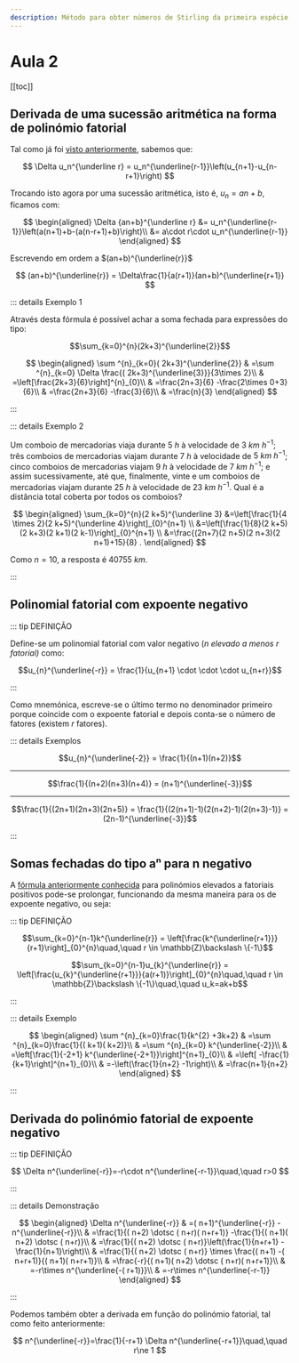```yaml
---
description: Método para obter números de Stirling da primeira espécie; Derivada de uma sucessão aritmética; Soma da sucessão aritmética como polinómio fatorial; Polinómios fatoriais negativos;
---
```


# Aula 2

[[toc]]

## Derivada de uma sucessão aritmética na forma de polinómio fatorial

Tal como já foi [visto anteriormente](./0002-introducao-calculo-finito.md#derivada-do-polinomio-fatorial), sabemos que:

$$
\Delta u_n^{\underline r} = u_n^{\underline{r-1}}\left(u_{n+1}-u_{n-r+1}\right)
$$

Trocando isto agora por uma sucessão aritmética, isto é, $u_n = an+b$, ficamos com:

$$
\begin{aligned}
\Delta {an+b}^{\underline r} &= u_n^{\underline{r-1}}\left(a(n+1)+b-(a(n-r+1)+b)\right)\\
&= a\cdot r\cdot u_n^{\underline{r-1}}
\end{aligned}
$$

Escrevendo em ordem a $(an+b)^{\underline{r}}$

$$
(an+b)^{\underline{r}} = \Delta\frac{1}{a(r+1)}(an+b)^{\underline{r+1}}
$$

::: details Exemplo 1

Através desta fórmula é possível achar a soma fechada para expressões do tipo:

$$\sum_{k=0}^{n}(2k+3)^{\underline{2}}$$

$$
\begin{aligned}
\sum ^{n}_{k=0}( 2k+3)^{\underline{2}} & =\sum ^{n}_{k=0} \Delta \frac{( 2k+3)^{\underline{3}}}{3\times 2}\\
 & =\left[\frac{2k+3}{6}\right]^{n}_{0}\\
 & =\frac{2n+3}{6} -\frac{2\times 0+3}{6}\\
 & =\frac{2n+3}{6} -\frac{3}{6}\\
 & =\frac{n}{3}
\end{aligned}
$$

:::

::: details Exemplo 2

Um comboio de mercadorias viaja durante $5\ h$ à velocidade de $3\ km\ h^{-1}$; três comboios de mercadorias viajam
durante $7\ h$ à velocidade de $5\ km\ h^{-1}$; cinco comboios de mercadorias viajam $9\ h$ à velocidade de $7\ km\ h^{−1}$; e
assim sucessivamente, até que, finalmente, vinte e um comboios de mercadorias viajam durante $25\ h$ à velocidade
de $23\ km\ h^{−1}$. Qual é a distância total coberta por todos os comboios?

$$
\begin{aligned}
\sum_{k=0}^{n}(2 k+5)^{\underline 3} &=\left[\frac{1}{4 \times 2}(2 k+5)^{\underline 4}\right]_{0}^{n+1} \\
&=\left[\frac{1}{8}(2 k+5)(2 k+3)(2 k+1)(2 k-1)\right]_{0}^{n+1} \\
&=\frac{(2n+7)(2 n+5)(2 n+3)(2 n+1)+15}{8} .
\end{aligned}
$$

Como $n = 10$, a resposta é $40 755\ km$.

:::

## Polinomial fatorial com expoente negativo

::: tip DEFINIÇÃO

Define-se um polinomial fatorial com valor negativo (_n elevado a menos r fatorial)_ como:

$$u_{n}^{\underline{-r}} = \frac{1}{u_{n+1} \cdot \cdot \cdot u_{n+r}}$$

:::

Como mnemónica, escreve-se o último termo no denominador primeiro porque coincide com o expoente fatorial e depois conta-se o número de fatores (existem $r$ fatores).

::: details Exemplos

$$u_{n}^{\underline{-2}} = \frac{1}{(n+1)(n+2)}$$

---

$$\frac{1}{(n+2)(n+3)(n+4)} = (n+1)^{\underline{-3}}$$

---

$$\frac{1}{(2n+1)(2n+3)(2n+5)} = \frac{1}{(2(n+1)-1)(2(n+2)-1)(2(n+3)-1)} = (2n-1)^{\underline{-3}}$$

:::

## Somas fechadas do tipo aⁿ para n negativo

A [fórmula anteriormente conhecida](./0002-introducao-calculo-finito.md#somas-fechadas-do-tipo-an) para polinómios elevados a fatoriais positivos pode-se prolongar, funcionando da mesma maneira para os de expoente negativo, ou seja:

::: tip DEFINIÇÃO

$$\sum_{k=0}^{n-1}k^{\underline{r}} = \left[\frac{k^{\underline{r+1}}}{r+1}\right]_{0}^{n}\quad,\quad r \in \mathbb{Z}\backslash \{-1\}$$

$$\sum_{k=0}^{n-1}u_{k}^{\underline{r}} = \left[\frac{u_{k}^{\underline{r+1}}}{a(r+1)}\right]_{0}^{n}\quad,\quad r \in \mathbb{Z}\backslash \{-1\}\quad,\quad u_k=ak+b$$

:::

::: details Exemplo

$$
\begin{aligned}
\sum ^{n}_{k=0}\frac{1}{k^{2} +3k+2} & =\sum ^{n}_{k=0}\frac{1}{( k+1)( k+2)}\\
 & =\sum ^{n}_{k=0} k^{\underline{-2}}\\
 & =\left[\frac{1}{-2+1} k^{\underline{-2+1}}\right]^{n+1}_{0}\\
 & =\left[ -\frac{1}{k+1}\right]^{n+1}_{0}\\
 & =-\left(\frac{1}{n+2} -1\right)\\
 & =\frac{n+1}{n+2}
\end{aligned}
$$

:::

## Derivada do polinómio fatorial de expoente negativo

::: tip DEFINIÇÃO

$$
\Delta n^{\underline{-r}}=-r\cdot n^{\underline{-r-1}}\quad,\quad r>0
$$

:::

::: details Demonstração

$$
\begin{aligned}
\Delta n^{\underline{-r}} & =( n+1)^{\underline{-r}} -n^{\underline{-r}}\\
 & =\frac{1}{( n+2) \dotsc ( n+r)( n+r+1)} -\frac{1}{( n+1)( n+2) \dotsc ( n+r)}\\
 & =\frac{1}{( n+2) \dotsc ( n+r)}\left(\frac{1}{n+r+1} -\frac{1}{n+1}\right)\\
 & =\frac{1}{( n+2) \dotsc ( n+r)} \times \frac{( n+1) -( n+r+1)}{( n+1)( n+r+1)}\\
 & =\frac{-r}{( n+1)( n+2) \dotsc ( n+r)( n+r+1)}\\
 & =-r\times n^{\underline{-( r+1)}}\\
 & =-r\times n^{\underline{-r-1}}
\end{aligned}
$$

:::

Podemos também obter a derivada em função do polinómio fatorial, tal como feito anteriormente:

$$
n^{\underline{-r}}=\frac{1}{-r+1} \Delta n^{\underline{-r+1}}\quad,\quad r\ne 1
$$
